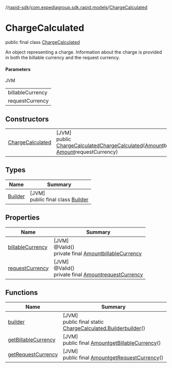 //[rapid-sdk](../../../index.md)/[com.expediagroup.sdk.rapid.models](../index.md)/[ChargeCalculated](index.md)

# ChargeCalculated

public final class [ChargeCalculated](index.md)

An object representing a charge. Information about the charge is provided in both the billable currency and the request currency.

#### Parameters

JVM

| |
|---|
| billableCurrency |
| requestCurrency |

## Constructors

| | |
|---|---|
| [ChargeCalculated](-charge-calculated.md) | [JVM]<br>public [ChargeCalculated](index.md)[ChargeCalculated](-charge-calculated.md)([Amount](../-amount/index.md)billableCurrency, [Amount](../-amount/index.md)requestCurrency) |

## Types

| Name | Summary |
|---|---|
| [Builder](-builder/index.md) | [JVM]<br>public final class [Builder](-builder/index.md) |

## Properties

| Name | Summary |
|---|---|
| [billableCurrency](index.md#1823907127%2FProperties%2F700308213) | [JVM]<br>@Valid()<br>private final [Amount](../-amount/index.md)[billableCurrency](index.md#1823907127%2FProperties%2F700308213) |
| [requestCurrency](index.md#-1538795471%2FProperties%2F700308213) | [JVM]<br>@Valid()<br>private final [Amount](../-amount/index.md)[requestCurrency](index.md#-1538795471%2FProperties%2F700308213) |

## Functions

| Name | Summary |
|---|---|
| [builder](builder.md) | [JVM]<br>public final static [ChargeCalculated.Builder](-builder/index.md)[builder](builder.md)() |
| [getBillableCurrency](get-billable-currency.md) | [JVM]<br>public final [Amount](../-amount/index.md)[getBillableCurrency](get-billable-currency.md)() |
| [getRequestCurrency](get-request-currency.md) | [JVM]<br>public final [Amount](../-amount/index.md)[getRequestCurrency](get-request-currency.md)() |
